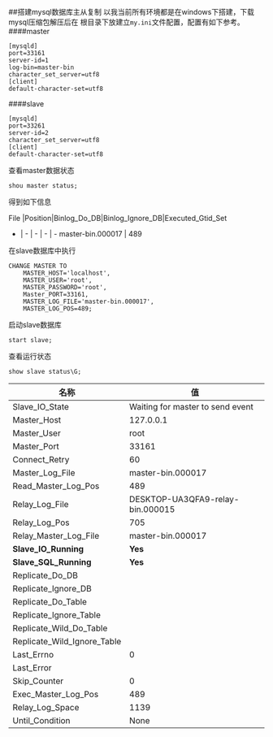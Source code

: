 ##搭建mysql数据库主从复制
以我当前所有环境都是在windows下搭建，下载mysql压缩包解压后在
根目录下放建立`my.ini`文件配置，配置有如下参考。
####master
```
[mysqld]
port=33161
server-id=1
log-bin=master-bin
character_set_server=utf8
[client]
default-character-set=utf8
```
####slave
```
[mysqld]
port=33261
server-id=2
character_set_server=utf8
[client]
default-character-set=utf8
```
查看master数据状态
```
shou master status;
```
得到如下信息

File |Position|Binlog_Do_DB|Binlog_Ignore_DB|Executed_Gtid_Set
- | - | - | - | -
master-bin.000017  | 489 

在slave数据库中执行
```
CHANGE MASTER TO
    MASTER_HOST='localhost',
    MASTER_USER='root',
    MASTER_PASSWORD='root',
    Master_PORT=33161,
    MASTER_LOG_FILE='master-bin.000017',
    MASTER_LOG_POS=489;
```
启动slave数据库
```
start slave;
```
查看运行状态
```
show slave status\G;
```
名称|值
-|-
Slave_IO_State| Waiting for master to send event
                  Master_Host| 127.0.0.1
                  Master_User| root
                  Master_Port| 33161
                Connect_Retry| 60
              Master_Log_File| master-bin.000017
          Read_Master_Log_Pos| 489
               Relay_Log_File| DESKTOP-UA3QFA9-relay-bin.000015
                Relay_Log_Pos| 705
        Relay_Master_Log_File| master-bin.000017
             **Slave_IO_Running**| **Yes**
            **Slave_SQL_Running**| **Yes**
              Replicate_Do_DB|
          Replicate_Ignore_DB|
           Replicate_Do_Table|
       Replicate_Ignore_Table|
      Replicate_Wild_Do_Table|
  Replicate_Wild_Ignore_Table|
                   Last_Errno| 0
                   Last_Error|
                 Skip_Counter| 0
          Exec_Master_Log_Pos| 489
              Relay_Log_Space| 1139
              Until_Condition| None

